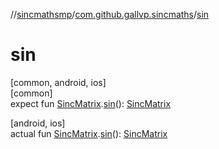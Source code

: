 //[sincmathsmp](../../index.md)/[com.github.gallvp.sincmaths](index.md)/[sin](sin.md)

# sin

[common, android, ios]\
[common]\
expect fun [SincMatrix](-sinc-matrix/index.md).[sin](sin.md)(): [SincMatrix](-sinc-matrix/index.md)

[android, ios]\
actual fun [SincMatrix](-sinc-matrix/index.md).[sin](sin.md)(): [SincMatrix](-sinc-matrix/index.md)
